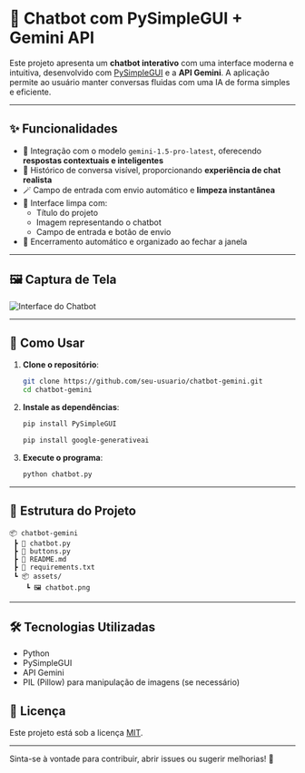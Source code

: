 
# 🤖 Chatbot com PySimpleGUI + Gemini API

Este projeto apresenta um **chatbot interativo** com uma interface moderna e intuitiva, desenvolvido com [PySimpleGUI](https://pysimplegui.readthedocs.io/) e a **API Gemini**. A aplicação permite ao usuário manter conversas fluidas com uma IA de forma simples e eficiente.

---

## ✨ Funcionalidades

- 🧠 Integração com o modelo `gemini-1.5-pro-latest`, oferecendo **respostas contextuais e inteligentes**
- 💬 Histórico de conversa visível, proporcionando **experiência de chat realista**
- 🪄 Campo de entrada com envio automático e **limpeza instantânea**
- 🎨 Interface limpa com:
  - Título do projeto
  - Imagem representando o chatbot
  - Campo de entrada e botão de envio
- 🛑 Encerramento automático e organizado ao fechar a janela

---

## 🖼️ Captura de Tela

![Interface do Chatbot](https://github.com/user-attachments/assets/b9c6c286-9c8c-456d-8b9d-242f13889f98)

---

## 🚀 Como Usar

1. **Clone o repositório**:
   ```bash
   git clone https://github.com/seu-usuario/chatbot-gemini.git
   cd chatbot-gemini
   ```

2. **Instale as dependências**:
   ```bash
   pip install PySimpleGUI
   ```
   ```bash
   pip install google-generativeai
   ```

3. **Execute o programa**:
   ```bash
   python chatbot.py
   ```

---

## 📁 Estrutura do Projeto

```
📦 chatbot-gemini
 ┣ 📄 chatbot.py
 ┣ 📄 buttons.py
 ┣ 📄 README.md
 ┣ 📄 requirements.txt
 ┗ 📦 assets/
    ┗ 🖼️ chatbot.png
```

---

## 🛠️ Tecnologias Utilizadas

- Python
- PySimpleGUI
- API Gemini
- PIL (Pillow) para manipulação de imagens (se necessário)

## 📄 Licença

Este projeto está sob a licença [MIT](LICENSE).

---

Sinta-se à vontade para contribuir, abrir issues ou sugerir melhorias! 🚀
